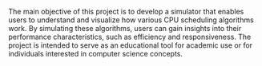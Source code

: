  The main objective of this project is to develop a simulator that enables users to understand and visualize how various CPU scheduling algorithms work. By simulating these algorithms,
 users can gain insights into their performance characteristics, such as efficiency and responsiveness. The project is intended to serve as an educational tool for academic use or for 
 individuals interested in computer science concepts.
 
